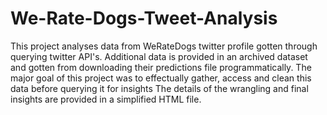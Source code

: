 # We-Rate-Dogs-Tweet-Analysis
This project analyses data from WeRateDogs twitter profile gotten through querying twitter API's.
Additional data is provided in an archived dataset and gotten from downloading their predictions file programmatically.
The major goal of this project was to effectually gather, access and clean this data before querying it for insights
The details of the wrangling and final insights are provided in a simplified HTML file.
